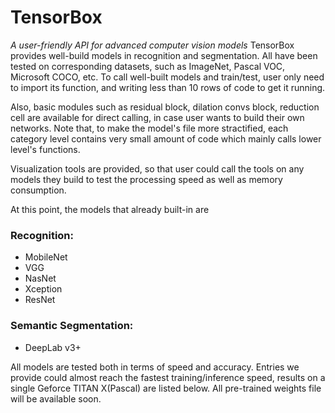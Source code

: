 # TensorBox
*A user-friendly API for advanced computer vision models*
TensorBox provides well-build models in recognition and segmentation. All have been tested on corresponding datasets, such as ImageNet, Pascal VOC, Microsoft COCO, etc. To call well-built models and train/test, user only need to import its function, and writing less than 10 rows of code to get it running.

Also, basic modules such as residual block, dilation convs block, reduction cell are available for direct calling, in case user wants to build their own networks. Note that, to make the model's file more stractified, each category level contains very small amount of code which mainly calls lower level's functions.

Visualization tools are provided, so that user could call the tools on any models they build to test the processing speed as well as memory consumption.

At this point, the models that already built-in are 
### Recognition:
+ MobileNet
+ VGG
+ NasNet
+ Xception
+ ResNet
### Semantic Segmentation:
+ DeepLab v3+

All models are tested both in terms of speed and accuracy. Entries we provide could almost reach the fastest training/inference speed, results on a single Geforce TITAN X(Pascal) are listed below.
All pre-trained weights file will be available soon.
